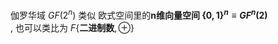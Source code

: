 伽罗华域 $GF(2^{n})$ 类似 欧式空间里的**n维向量空间 $\{0,1\}^{n}\equiv GF^{n}(2)$**  
, 也可以类比为 $F\{\textbf{二进制数}, \oplus\}$

